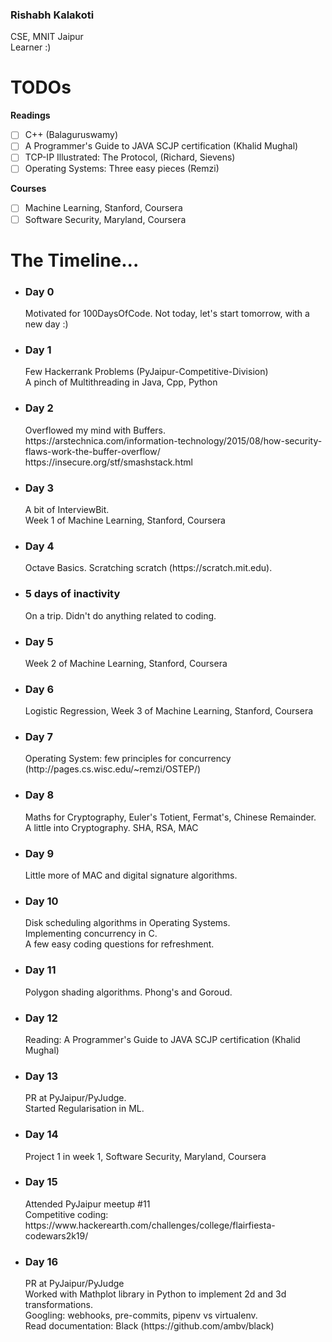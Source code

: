 <h3>Rishabh Kalakoti</h3>
<p>
CSE, MNIT Jaipur
<br>
Learner :)
</p>

# TODOs
**Readings**
- [ ] C++ (Balaguruswamy)
- [ ] A Programmer's Guide to JAVA SCJP certification (Khalid Mughal)
- [ ] TCP-IP Illustrated: The Protocol, (Richard, Sievens)
- [ ] Operating Systems: Three easy pieces (Remzi)

**Courses**
- [ ] Machine Learning, Stanford, Coursera
- [ ] Software Security, Maryland, Coursera

# The Timeline...
<ul>
<li>
<h3>Day 0</h3>
Motivated for 100DaysOfCode. Not today, let's start tomorrow, with a new day :)
</li>
<li>
<h3>Day 1</h3>
Few Hackerrank Problems (PyJaipur-Competitive-Division)<br>
A pinch of Multithreading in Java, Cpp, Python
</li>
<li>
<h3>Day 2</h3>
  Overflowed my mind with Buffers.<br>
  https://arstechnica.com/information-technology/2015/08/how-security-flaws-work-the-buffer-overflow/<br>
  https://insecure.org/stf/smashstack.html
</li>
<li>
<h3>Day 3</h3>
  A bit of InterviewBit.<br>
  Week 1 of Machine Learning, Stanford, Coursera
</li>
<li>
 <h3>Day 4</h3>
  Octave Basics. Scratching scratch (https://scratch.mit.edu).
</li>
<li>
<h3>5 days of inactivity</h3>
  On a trip. Didn't do anything related to coding.
  
</li>
  <li>
 <h3>Day 5</h3>
  Week 2 of Machine Learning, Stanford, Coursera
</li>
  <li>
 <h3>Day 6</h3>
  Logistic Regression, Week 3 of Machine Learning, Stanford, Coursera
</li>
  
  <li>
 <h3>Day 7</h3>
  Operating System: few principles for concurrency (http://pages.cs.wisc.edu/~remzi/OSTEP/)
</li>

  <li>
 <h3>Day 8</h3>
  Maths for Cryptography, Euler's Totient, Fermat's, Chinese Remainder.
  <br>
  A little into Cryptography. SHA, RSA, MAC
</li>
 <li>
 <h3>Day 9</h3>
  Little more of MAC and digital signature algorithms.
</li>

 <li>
  <h3>Day 10</h3>
  Disk scheduling algorithms in Operating Systems.<br>
  Implementing concurrency in C.<br>
  A few easy coding questions for refreshment.
</li>
<li>
  <h3>Day 11</h3>
  Polygon shading algorithms. Phong's and Goroud.
</li>
<li>
  <h3>Day 12</h3>
  Reading: A Programmer's Guide to JAVA SCJP certification (Khalid Mughal)
</li>

<li>
  <h3>Day 13</h3>
  PR at PyJaipur/PyJudge.<br>
  Started Regularisation in ML.
</li>

<li>
  <h3>Day 14</h3>
  Project 1 in week 1, Software Security, Maryland, Coursera
</li>

<li>
  <h3>Day 15</h3>
  Attended PyJaipur meetup #11<br>
  Competitive coding: https://www.hackerearth.com/challenges/college/flairfiesta-codewars2k19/
</li>

<li>
  <h3>Day 16</h3>
  PR at PyJaipur/PyJudge<br>
  Worked with Mathplot library in Python to implement 2d and 3d transformations.<br>
  Googling: webhooks, pre-commits, pipenv vs virtualenv.<br>
  Read documentation: Black (https://github.com/ambv/black)
</li>
</ul>
